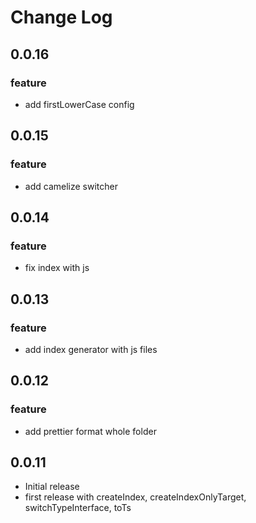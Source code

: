 # Change Log

## 0.0.16
### feature
- add firstLowerCase config

## 0.0.15
### feature
- add camelize switcher

## 0.0.14
### feature
- fix index with js

## 0.0.13
### feature
- add index generator with js files

## 0.0.12
### feature
- add prettier format whole folder

## 0.0.11
- Initial release
- first release with createIndex, createIndexOnlyTarget, switchTypeInterface, toTs